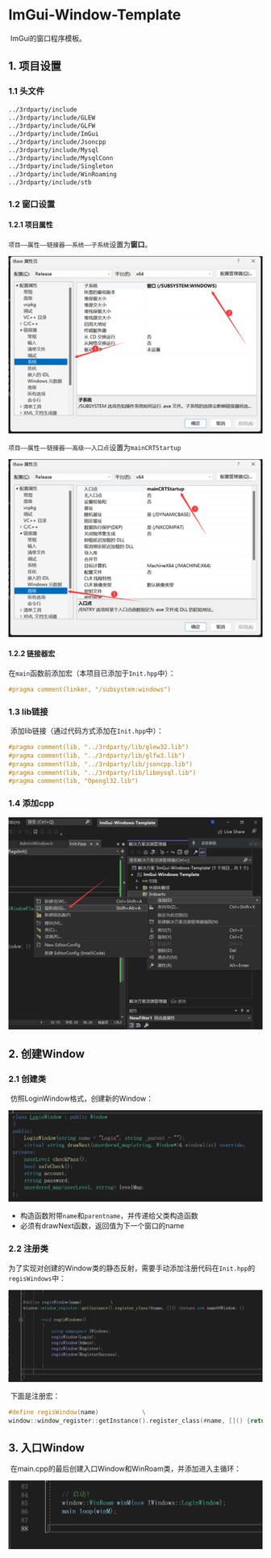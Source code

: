 # ImGui-Window-Template

​	ImGui的窗口程序模板。

## 1. 项目设置

### 1.1 头文件

```
../3rdparty/include
../3rdparty/include/GLEW
../3rdparty/include/GLFW
../3rdparty/include/ImGui
../3rdparty/include/Jsoncpp
../3rdparty/include/Mysql
../3rdparty/include/MysqlConn
../3rdparty/include/Singleton
../3rdparty/include/WinRoaming
../3rdparty/include/stb
```

### 1.2 窗口设置

#### 1.2.1 项目属性

​	`项目——属性——链接器——系统——子系统`设置为**窗口**。

![image-20231203222541111](./assets/image-20231203222541111.png)

​	`项目——属性——链接器——高级——入口点`设置为`mainCRTStartup`

![image-20231203222557225](./assets/image-20231203222557225.png)

#### 1.2.2 链接器宏

​	在`main`函数前添加宏（本项目已添加于`Init.hpp`中）：

```C++
#pragma comment(linker, "/subsystem:windows")
```

### 1.3 lib链接

​	添加lib链接（通过代码方式添加在`Init.hpp`中）：

```C++
#pragma comment(lib, "../3rdparty/lib/glew32.lib")
#pragma comment(lib, "../3rdparty/lib/glfw3.lib")
#pragma comment(lib, "../3rdparty/lib/jsoncpp.lib")
#pragma comment(lib, "../3rdparty/lib/libmysql.lib")
#pragma comment(lib, "Opengl32.lib")
```

### 1.4 添加cpp

<img src="./assets/image-20231203225118469.png" alt="image-20231203225118469" style="zoom:50%;" />



## 2. 创建Window

### 2.1 创建类

​	仿照LoginWindow格式，创建新的Window：

![image-20231203223141611](./assets/image-20231203223141611.png)

* 构造函数附带`name`和`parentname`，并传递给父类构造函数
* 必须有drawNext函数，返回值为下一个窗口的name

### 2.2 注册类

​	为了实现对创建的Window类的静态反射，需要手动添加注册代码在`Init.hpp`的`regisWindows`中：

![image-20231203223348275](./assets/image-20231203223348275.png)

​	下面是注册宏：

```C++
#define regisWindow(name)            \
window::window_register::getInstance().register_class(#name, []() {return new name##Window; })
```

## 3. 入口Window

​	在main.cpp的最后创建入口Window和WinRoam类，并添加进入主循环：

![image-20231203223528647](./assets/image-20231203223528647.png)